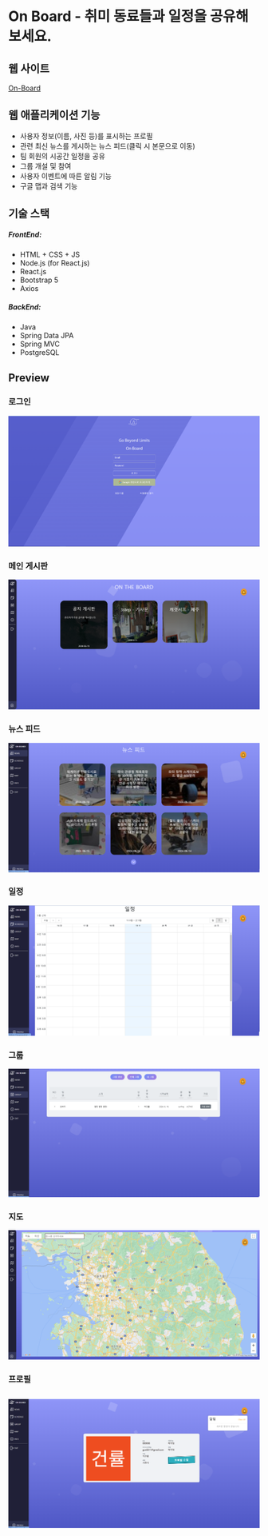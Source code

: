 # On Board - 취미 동료들과 일정을 공유해 보세요.

## 웹 사이트
[On-Board](https://gunryul.store/)

## 웹 애플리케이션 기능
- 사용자 정보(이름, 사진 등)를 표시하는 프로필
- 관련 최신 뉴스를 게시하는 뉴스 피드(클릭 시 본문으로 이동)
- 팀 회원의 시공간 일정을 공유
- 그룹 개설 및 참여
- 사용자 이벤트에 따른 알림 기능
- 구글 맵과 검색 기능
  
## 기술 스택
##### FrontEnd:
- HTML + CSS + JS
- Node.js (for React.js)
- React.js 
- Bootstrap 5
- Axios
##### BackEnd:
- Java
- Spring Data JPA
- Spring MVC
- PostgreSQL 

## Preview

### 로그인
![Main_Screen](images/로그인_페이지.png)
### 메인 게시판
![Main_Screen](images/홈_게시판.png)
### 뉴스 피드
![Main_Screen](images/뉴스_페이지.png)
### 일정
![History](images/일정_페이지.png)
### 그룹
![History_View](images/그룹_페이지.png)
### 지도
![Settings](images/지도_페이지.png)
### 프로필
![Select_Category](images/프로필_페이지_알림.png)
---
